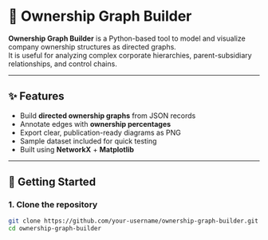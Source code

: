 # 🔗 Ownership Graph Builder

**Ownership Graph Builder** is a Python-based tool to model and visualize company ownership structures as directed graphs.  
It is useful for analyzing complex corporate hierarchies, parent-subsidiary relationships, and control chains.

---

## ✨ Features

- Build **directed ownership graphs** from JSON records  
- Annotate edges with **ownership percentages**  
- Export clear, publication-ready diagrams as PNG  
- Sample dataset included for quick testing  
- Built using **NetworkX** + **Matplotlib**  

---

## 🚀 Getting Started

### 1. Clone the repository
```bash
git clone https://github.com/your-username/ownership-graph-builder.git
cd ownership-graph-builder
